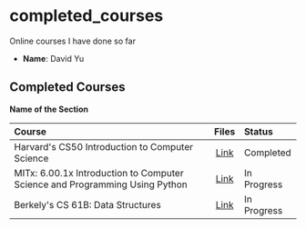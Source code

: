 # completed_courses
Online courses I have done so far



- **Name**: David Yu

## Completed Courses

**Name of the Section**

Course|Files|Status
:--|:--:|:--|
Harvard's CS50 Introduction to Computer Science| [Link](https://www.edx.org/course/introduction-computer-science-harvardx-cs50x)|Completed
MITx: 6.00.1x Introduction to Computer Science and Programming Using Python| [Link](https://www.edx.org/course/introduction-computer-science-mitx-6-00-1x-6)|In Progress
Berkely's CS 61B: Data Structures| [Link](http://www.cs.berkeley.edu/%7Ejrs/61bf06/)|In Progress

